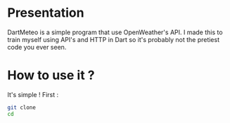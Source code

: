# Presentation
DartMeteo is a simple program that use OpenWeather's API. I made this to train myself using API's and HTTP in Dart so it's probably not the pretiest code you ever seen.

# How to use it ?
It's simple !
First :
```bash
git clone
cd
```
